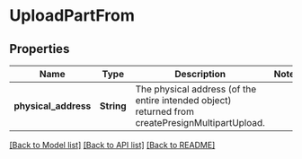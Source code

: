 # UploadPartFrom

## Properties

Name | Type | Description | Notes
------------ | ------------- | ------------- | -------------
**physical_address** | **String** | The physical address (of the entire intended object) returned from createPresignMultipartUpload.  | 

[[Back to Model list]](../README.md#documentation-for-models) [[Back to API list]](../README.md#documentation-for-api-endpoints) [[Back to README]](../README.md)



